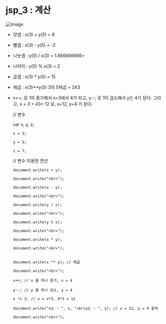 # jsp_3 : 계산

![image](https://user-images.githubusercontent.com/37132897/158107784-8c741dc8-3626-4ae8-b2e9-43d27bad2ad9.png)

- 덧셈 : x(3) + y(5) = 8
- 뺄셈 : x(3) - y(5) = -2
- 나눗셈 : y(5) / x(3) = 1.666666666~
- 나머지 : y(5) % x(3) = 2
- 곱셈 : x(3) * y(5) = 15
- 제곱 : x(3)**y(5) 3의 5제곱 = 243
- x++; 로 1이 증가해서 x=3에서 4가 되고, y--; 로 1이 감소해서 y는 4가 된다. 그리고, x *= 3 = 4*3= 12 로, x=12, y=4 가 된다. 

     // 변수
     
     var x, y, z;
     
      x = 3;
      
      y = 5;
      
      z = 7;
      
     // 변수 이용한 연산 
     
      document.write(x + y);
      
      document.write("<br>");
      
      document.write(x - y);
      
      document.write("<br>");
      
      document.write(y / x);
      
      document.write("<br>");
      
      document.write(y % x);
      
      document.write("<br>"); 
           
      document.write(x * y);
      
      document.write("<br>");
      
      
      document.write(x ** y); // 제곱
      
      document.write("<br>");
      
      x++; // x 를 하나 증가, x = 4
      
      y--; // y 를 하나 감소, y = 4
      
      x *= 3; // x = x*3, 4*3 = 12

      document.write("x는 : ", x, "<br>y는 : ", y); // x = 12, y = 4 출력
      
      document.write("<br>");
